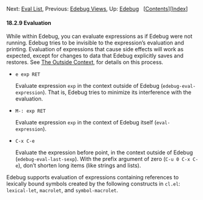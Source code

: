 

Next: [Eval List](Eval-List.html), Previous: [Edebug Views](Edebug-Views.html), Up: [Edebug](Edebug.html)   \[[Contents](index.html#SEC_Contents "Table of contents")]\[[Index](Index.html "Index")]

#### 18.2.9 Evaluation

While within Edebug, you can evaluate expressions as if Edebug were not running. Edebug tries to be invisible to the expression’s evaluation and printing. Evaluation of expressions that cause side effects will work as expected, except for changes to data that Edebug explicitly saves and restores. See [The Outside Context](The-Outside-Context.html), for details on this process.

*   `e exp RET`

    Evaluate expression `exp` in the context outside of Edebug (`edebug-eval-expression`). That is, Edebug tries to minimize its interference with the evaluation.

*   `M-: exp RET`

    Evaluate expression `exp` in the context of Edebug itself (`eval-expression`).

*   `C-x C-e`

    Evaluate the expression before point, in the context outside of Edebug (`edebug-eval-last-sexp`). With the prefix argument of zero (`C-u 0 C-x C-e`), don’t shorten long items (like strings and lists).

Edebug supports evaluation of expressions containing references to lexically bound symbols created by the following constructs in `cl.el`: `lexical-let`, `macrolet`, and `symbol-macrolet`.

